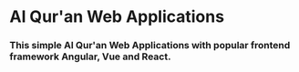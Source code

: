 <h1> Al Qur'an Web Applications

<h3> This simple Al Qur'an Web Applications with popular frontend framework Angular, Vue and React.
